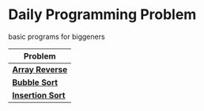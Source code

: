 # Daily Programming Problem

basic programs for biggeners

|Problem| 
|-|
|[**Array Reverse**](https://github.com/skybarer/dialy-programming/blob/master/src/inkollu/akash/ArrayReverse.java)|
|[**Bubble Sort**](https://github.com/skybarer/dialy-programming/blob/master/src/inkollu/akash/BubbleSort.java)|
|[**Insertion Sort**](https://github.com/skybarer/dialy-programming/blob/master/src/inkollu/akash/InsertionSort.java)|

